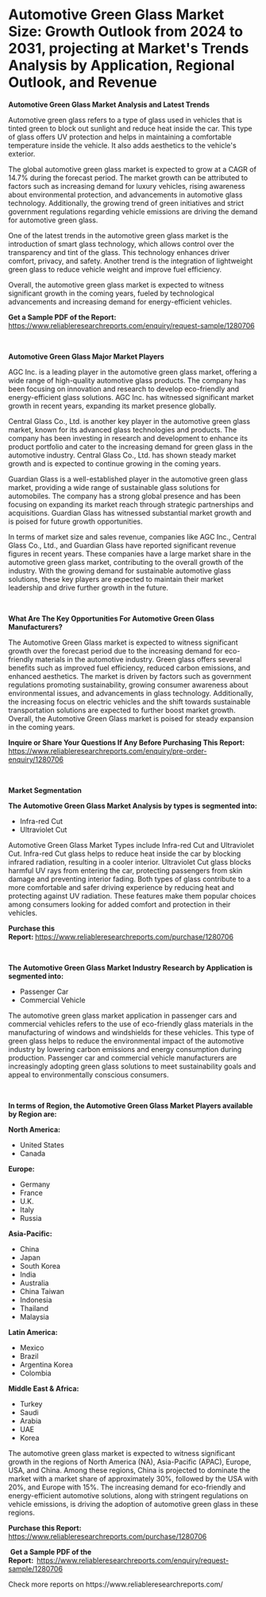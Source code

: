 <p><h1>Automotive Green Glass Market Size: Growth Outlook from 2024 to 2031, projecting at Market's Trends Analysis by Application, Regional Outlook, and Revenue</h1></p><p><strong>Automotive Green Glass Market Analysis and Latest Trends</strong></p>
<p><p>Automotive green glass refers to a type of glass used in vehicles that is tinted green to block out sunlight and reduce heat inside the car. This type of glass offers UV protection and helps in maintaining a comfortable temperature inside the vehicle. It also adds aesthetics to the vehicle's exterior.</p><p>The global automotive green glass market is expected to grow at a CAGR of 14.7% during the forecast period. The market growth can be attributed to factors such as increasing demand for luxury vehicles, rising awareness about environmental protection, and advancements in automotive glass technology. Additionally, the growing trend of green initiatives and strict government regulations regarding vehicle emissions are driving the demand for automotive green glass.</p><p>One of the latest trends in the automotive green glass market is the introduction of smart glass technology, which allows control over the transparency and tint of the glass. This technology enhances driver comfort, privacy, and safety. Another trend is the integration of lightweight green glass to reduce vehicle weight and improve fuel efficiency.</p><p>Overall, the automotive green glass market is expected to witness significant growth in the coming years, fueled by technological advancements and increasing demand for energy-efficient vehicles.</p></p>
<p><strong>Get a Sample PDF of the Report:&nbsp;</strong> <a href="https://www.reliableresearchreports.com/enquiry/request-sample/1280706">https://www.reliableresearchreports.com/enquiry/request-sample/1280706</a></p>
<p>&nbsp;</p>
<p><strong>Automotive Green Glass Major Market Players</strong></p>
<p><p>AGC Inc. is a leading player in the automotive green glass market, offering a wide range of high-quality automotive glass products. The company has been focusing on innovation and research to develop eco-friendly and energy-efficient glass solutions. AGC Inc. has witnessed significant market growth in recent years, expanding its market presence globally.</p><p>Central Glass Co., Ltd. is another key player in the automotive green glass market, known for its advanced glass technologies and products. The company has been investing in research and development to enhance its product portfolio and cater to the increasing demand for green glass in the automotive industry. Central Glass Co., Ltd. has shown steady market growth and is expected to continue growing in the coming years.</p><p>Guardian Glass is a well-established player in the automotive green glass market, providing a wide range of sustainable glass solutions for automobiles. The company has a strong global presence and has been focusing on expanding its market reach through strategic partnerships and acquisitions. Guardian Glass has witnessed substantial market growth and is poised for future growth opportunities.</p><p>In terms of market size and sales revenue, companies like AGC Inc., Central Glass Co., Ltd., and Guardian Glass have reported significant revenue figures in recent years. These companies have a large market share in the automotive green glass market, contributing to the overall growth of the industry. With the growing demand for sustainable automotive glass solutions, these key players are expected to maintain their market leadership and drive further growth in the future.</p></p>
<p>&nbsp;</p>
<p><strong>What Are The Key Opportunities For Automotive Green Glass Manufacturers?</strong></p>
<p><p>The Automotive Green Glass market is expected to witness significant growth over the forecast period due to the increasing demand for eco-friendly materials in the automotive industry. Green glass offers several benefits such as improved fuel efficiency, reduced carbon emissions, and enhanced aesthetics. The market is driven by factors such as government regulations promoting sustainability, growing consumer awareness about environmental issues, and advancements in glass technology. Additionally, the increasing focus on electric vehicles and the shift towards sustainable transportation solutions are expected to further boost market growth. Overall, the Automotive Green Glass market is poised for steady expansion in the coming years.</p></p>
<p><strong>Inquire or Share Your Questions If Any Before Purchasing This Report:</strong> <a href="https://www.reliableresearchreports.com/enquiry/pre-order-enquiry/1280706">https://www.reliableresearchreports.com/enquiry/pre-order-enquiry/1280706</a></p>
<p>&nbsp;</p>
<p><strong>Market Segmentation</strong></p>
<p><strong>The Automotive Green Glass Market Analysis by types is segmented into:</strong></p>
<p><ul><li>Infra-red Cut</li><li>Ultraviolet Cut</li></ul></p>
<p><p>Automotive Green Glass Market Types include Infra-red Cut and Ultraviolet Cut. Infra-red Cut glass helps to reduce heat inside the car by blocking infrared radiation, resulting in a cooler interior. Ultraviolet Cut glass blocks harmful UV rays from entering the car, protecting passengers from skin damage and preventing interior fading. Both types of glass contribute to a more comfortable and safer driving experience by reducing heat and protecting against UV radiation. These features make them popular choices among consumers looking for added comfort and protection in their vehicles.</p></p>
<p><strong>Purchase this Report:&nbsp;</strong><a href="https://www.reliableresearchreports.com/purchase/1280706">https://www.reliableresearchreports.com/purchase/1280706</a></p>
<p>&nbsp;</p>
<p><strong>The Automotive Green Glass Market Industry Research by Application is segmented into:</strong></p>
<p><ul><li>Passenger Car</li><li>Commercial Vehicle</li></ul></p>
<p><p>The automotive green glass market application in passenger cars and commercial vehicles refers to the use of eco-friendly glass materials in the manufacturing of windows and windshields for these vehicles. This type of green glass helps to reduce the environmental impact of the automotive industry by lowering carbon emissions and energy consumption during production. Passenger car and commercial vehicle manufacturers are increasingly adopting green glass solutions to meet sustainability goals and appeal to environmentally conscious consumers.</p></p>
<p>&nbsp;</p>
<p><strong>In terms of Region, the Automotive Green Glass Market Players available by Region are:</strong></p>
<p>
    <p> <strong> North America: </strong>
        <ul>
            <li>United States</li>
            <li>Canada</li>
        </ul>
        </p> 
    <p> <strong> Europe: </strong>
        <ul>
            <li>Germany</li>
            <li>France</li>
            <li>U.K.</li>
            <li>Italy</li>
            <li>Russia</li>
        </ul>
        </p> 
    <p> <strong> Asia-Pacific: </strong>
        <ul>
            <li>China</li>
            <li>Japan</li>
            <li>South Korea</li>
            <li>India</li>
            <li>Australia</li>
            <li>China Taiwan</li>
            <li>Indonesia</li>
            <li>Thailand</li>
            <li>Malaysia</li>
        </ul>
        </p> 
    <p> <strong> Latin America: </strong>
        <ul>
            <li>Mexico</li>
            <li>Brazil</li>
            <li>Argentina Korea</li>
            <li>Colombia</li>
        </ul>
        </p> 
    <p> <strong> Middle East & Africa: </strong>
        <ul>
            <li>Turkey</li>
            <li>Saudi</li>
            <li>Arabia</li>
            <li>UAE</li>
            <li>Korea</li>
        </ul>
    </p>
    </p>
<p><p>The automotive green glass market is expected to witness significant growth in the regions of North America (NA), Asia-Pacific (APAC), Europe, USA, and China. Among these regions, China is projected to dominate the market with a market share of approximately 30%, followed by the USA with 20%, and Europe with 15%. The increasing demand for eco-friendly and energy-efficient automotive solutions, along with stringent regulations on vehicle emissions, is driving the adoption of automotive green glass in these regions.</p></p>
<p><strong>Purchase this Report: </strong><a href="https://www.reliableresearchreports.com/purchase/1280706">https://www.reliableresearchreports.com/purchase/1280706</a></p>
<p>&nbsp;<strong>Get a Sample PDF of the Report:&nbsp;&nbsp;</strong><a href="https://www.reliableresearchreports.com/enquiry/request-sample/1280706">https://www.reliableresearchreports.com/enquiry/request-sample/1280706</a></p>
<p><strong></strong></p>
<p>Check more reports on https://www.reliableresearchreports.com/</p>